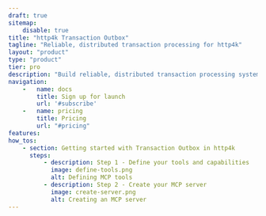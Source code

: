 ```yaml
---
draft: true
sitemap:
    disable: true
title: "http4k Transaction Outbox"
tagline: "Reliable, distributed transaction processing for http4k"
layout: "product"
type: "product"
tier: pro
description: "Build reliable, distributed transaction processing systems using the http4k Transaction Outbox pattern"
navigation:
    -   name: docs
        title: Sign up for launch
        url: '#subscribe'
    -   name: pricing
        title: Pricing
        url: "#pricing"
features:
how_tos:
    - section: Getting started with Transaction Outbox in http4k
      steps:
          - description: Step 1 - Define your tools and capabilities
            image: define-tools.png
            alt: Defining MCP tools
          - description: Step 2 - Create your MCP server
            image: create-server.png
            alt: Creating an MCP server
---
```

